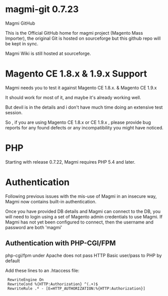 magmi-git 0.7.23
=========

Magmi GitHub

This is the Official GitHub home for magmi  project (Magento Mass Importer), the original Git is hosted on sourceforge but this github repo will
be kept in sync.


Magmi Wiki is still hosted at sourceforge.

Magento CE 1.8.x  & 1.9.x Support
===================================

Magmi needs you to test it against Magento CE 1.8.x. & Magento CE 1.9.x

It should work for most of it, and maybe it's already working well.

But devil is in the details and i don't have much time doing an extensive test session.

So , if you are using Magento CE 1.8.x or CE 1.9.x , please provide bug reports for any found defects or any incompatibility you might have noticed.

PHP
=====

Starting with release 0.7.22, Magmi requires PHP 5.4 and later.

Authentication
==================

Following previous issues with the mis-use of Magmi in an insecure way, Magmi now contains built-in authentication.

Once you have provided DB details and Magmi can connect to the DB, you will need to login using a set of Magento admin credentials to use Magmi. If Magmi has not yet been configured to connect, then the username and password are both 'magmi'

Authentication with PHP-CGI/FPM
-------------------------------

php-cgi/fpm under Apache does not pass HTTP Basic user/pass to PHP by default
     
Add these lines to an .htaccess file:

     RewriteEngine On
     RewriteCond %{HTTP:Authorization} ^(.+)$
     RewriteRule .* - [E=HTTP_AUTHORIZATION:%{HTTP:Authorization}]
